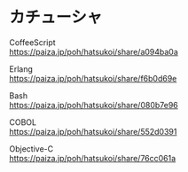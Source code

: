 カチューシャ
============

CoffeeScript  
https://paiza.jp/poh/hatsukoi/share/a094ba0a  
  
  
Erlang  
https://paiza.jp/poh/hatsukoi/share/f6b0d69e  
  
  
Bash  
https://paiza.jp/poh/hatsukoi/share/080b7e96  
  
  
COBOL  
https://paiza.jp/poh/hatsukoi/share/552d0391  
   
   
Objective-C  
https://paiza.jp/poh/hatsukoi/share/76cc061a  
